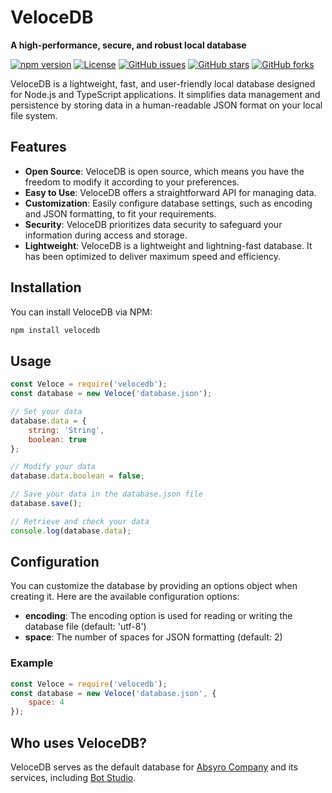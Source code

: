 # VeloceDB

**A high-performance, secure, and robust local database**

[![npm version](https://badge.fury.io/js/velocedb.svg)](https://www.npmjs.com/package/velocedb)
[![License](https://img.shields.io/badge/license-MIT-blue.svg)](https://opensource.org/licenses/MIT)
[![GitHub issues](https://img.shields.io/github/issues/absyro/VeloceDB.svg)](https://github.com/absyro/VeloceDB/issues)
[![GitHub stars](https://img.shields.io/github/stars/absyro/VeloceDB.svg)](https://github.com/absyro/VeloceDB/stargazers)
[![GitHub forks](https://img.shields.io/github/forks/absyro/VeloceDB.svg)](https://github.com/absyro/VeloceDB/forks)

VeloceDB is a lightweight, fast, and user-friendly local database designed for Node.js and TypeScript applications. It simplifies data management and persistence by storing data in a human-readable JSON format on your local file system.

## Features

- **Open Source**: VeloceDB is open source, which means you have the freedom to modify it according to your preferences.
- **Easy to Use**: VeloceDB offers a straightforward API for managing data.
- **Customization**: Easily configure database settings, such as encoding and JSON formatting, to fit your requirements.
- **Security**: VeloceDB prioritizes data security to safeguard your information during access and storage.
- **Lightweight**: VeloceDB is a lightweight and lightning-fast database. It has been optimized to deliver maximum speed and efficiency.

## Installation

You can install VeloceDB via NPM:

```bash
npm install velocedb
```

## Usage

```javascript
const Veloce = require('velocedb');
const database = new Veloce('database.json');

// Set your data
database.data = {
    string: 'String',
    boolean: true
};

// Modify your data
database.data.boolean = false;

// Save your data in the database.json file
database.save();

// Retrieve and check your data
console.log(database.data);
```

## Configuration

You can customize the database by providing an options object when creating it. Here are the available configuration options:

- **encoding**: The encoding option is used for reading or writing the database file (default: 'utf-8')
- **space**: The number of spaces for JSON formatting (default: 2)

### Example

```javascript
const Veloce = require('velocedb');
const database = new Veloce('database.json', {
    space: 4
});
```

## Who uses VeloceDB?

VeloceDB serves as the default database for [Absyro Company](https://absyro.com) and its services, including [Bot Studio](https://botstudioo.com).